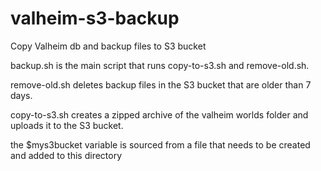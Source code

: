 # valheim-s3-backup
Copy Valheim db and backup files to S3 bucket

backup.sh is the main script that runs copy-to-s3.sh and remove-old.sh.

remove-old.sh deletes backup files in the S3 bucket that are older than 7 days.

copy-to-s3.sh creates a zipped archive of the valheim worlds folder and uploads it to the S3 bucket.


the $mys3bucket variable is sourced from a file that needs to be created and added to this directory



